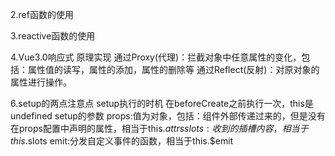 2.ref函数的使用

3.reactive函数的使用

4.Vue3.0响应式
原理实现
    通过Proxy(代理)：拦截对象中任意属性的变化，包括：属性值的读写，属性的添加，属性的删除等
    通过Reflect(反射)：对原对象的属性进行操作。

6.setup的两点注意点
setup执行的时机
    在beforeCreate之前执行一次，this是undefined
setup的参数
    props:值为对象，包括：组件外部传递过来的，但是没有在props配置中声明的属性，相当于this.$attrs
    slots:收到的插槽内容，相当于this.$slots
    emit:分发自定义事件的函数，相当于this.$emit